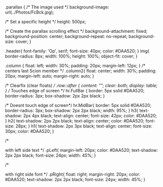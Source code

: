 
.parallax {
  /* The image used */
  background-image: url(../Photos/FcBck.jpg);

  /* Set a specific height */
  height: 500px;

  /* Create the parallax scrolling effect */
  background-attachment: fixed;
  background-position: center;
  background-repeat: no-repeat;
  background-size: cover;
}


.header{
    font-family: 'Op', serif;
    font-size: 40px;
    color: #DAA520;
}
img{
  border-radius: 8px;
  width: 100%;
  height: 100%;
  object-fit: cover;
}


.column {
    float: left;
    width: 30%;
    padding: 20px;
    margin-left: 12px;
  }
  /* centers last Scion member */
  .column2{
    float: center;
    width: 30%;
    padding: 20px;
    margin-left: auto;
    margin-right: auto;
  }

  
  
  /* Clearfix (clear floats) */
  .row::after {
    content: "";
    clear: both;
    display: table;
  }
  /* Touches edge of screen */
  hr.FullBar {
    border: 5px solid  #DAA520;
    border-radius: 3px;
    box-shadow: 2px 2px black;
  }

  /* Doesnt touch edge of screen*/
  hr.MidBar{
    border: 5px solid  #DAA520;
    border-radius: 3px;
    box-shadow: 2px 2px black;
    width: 95%;
  }
  h3{
    text-shadow: 2px 4px black;
    text-align: center;
    font-size: 42px;
    color: #DAA520; 
  }
  h2{
    text-shadow: 2px 2px black;
    text-align: center;
    color: #DAA520;
    font-size: 28px;
  }
  h1{
    text-shadow: 2px 3px black;
    text-align: center;
    font-size: 30px;
    color: #DAA520;
  }

/* <p> with left side text */
.pLeft{
  margin-left: 20px;
  color: #DAA520;
  text-shadow: 2px 2px black;
  font-size: 24px;
  width: 45%;
  }

/* <p> with right side font */
.pRight{
  float: right;
  margin-right: 20px;
  color: #DAA520;
  text-shadow: 2px 2px black;
  font-size: 24px;
  width: 45%;
  }
